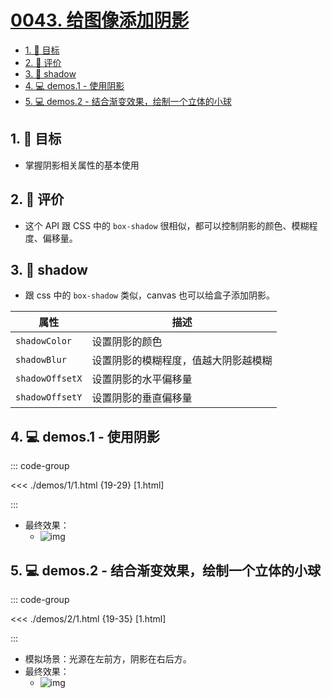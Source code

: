 # [0043. 给图像添加阴影](https://github.com/Tdahuyou/TNotes.canvas/tree/main/notes/0043.%20%E7%BB%99%E5%9B%BE%E5%83%8F%E6%B7%BB%E5%8A%A0%E9%98%B4%E5%BD%B1)

<!-- region:toc -->

- [1. 🎯 目标](#1--目标)
- [2. 🫧 评价](#2--评价)
- [3. 📒 shadow](#3--shadow)
- [4. 💻 demos.1 - 使用阴影](#4--demos1---使用阴影)
- [5. 💻 demos.2 - 结合渐变效果，绘制一个立体的小球](#5--demos2---结合渐变效果绘制一个立体的小球)

<!-- endregion:toc -->

## 1. 🎯 目标

- 掌握阴影相关属性的基本使用

## 2. 🫧 评价

- 这个 API 跟 CSS 中的 `box-shadow` 很相似，都可以控制阴影的颜色、模糊程度、偏移量。

## 3. 📒 shadow

- 跟 css 中的 `box-shadow` 类似，canvas 也可以给盒子添加阴影。

| 属性            | 描述                                 |
| --------------- | ------------------------------------ |
| `shadowColor`   | 设置阴影的颜色                       |
| `shadowBlur`    | 设置阴影的模糊程度，值越大阴影越模糊 |
| `shadowOffsetX` | 设置阴影的水平偏移量                 |
| `shadowOffsetY` | 设置阴影的垂直偏移量                 |

## 4. 💻 demos.1 - 使用阴影

::: code-group

<<< ./demos/1/1.html {19-29} [1.html]

:::

- 最终效果：
  - ![img](https://cdn.jsdelivr.net/gh/Tdahuyou/imgs@main/2024-10-04-12-02-11.png)

## 5. 💻 demos.2 - 结合渐变效果，绘制一个立体的小球

::: code-group

<<< ./demos/2/1.html {19-35} [1.html]

:::

- 模拟场景：光源在左前方，阴影在右后方。
- 最终效果：
  - ![img](https://cdn.jsdelivr.net/gh/Tdahuyou/imgs@main/2024-10-04-12-02-24.png)
